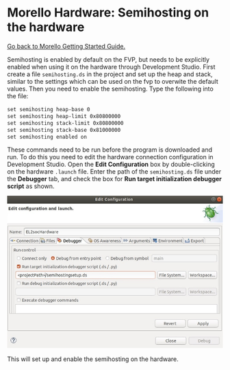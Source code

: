

# Morello Hardware: Semihosting on the hardware
 [Go back to Morello Getting Started Guide.](./../../../morello-getting-started.md)


Semihosting is enabled by default on the FVP, but needs to be explicitly enabled when using it on the hardware through Development Studio. First create a file `semihosting.ds` in the project and set up the heap and stack, similar to the settings which can be used on the fvp to overwite the default values. Then you need to enable the semihosting. Type the following into the file:

```
set semihosting heap-base 0
set semihosting heap-limit 0x80800000
set semihosting stack-limit 0x80800000
set semihosting stack-base 0x81000000
set semihosting enabled on
```

These commands need to be run before the program is downloaded and run. To do this you need to edit the hardware connection configuration in Development Studio. Open the **Edit Configuration** box by double-clicking on the hardware `.launch` file. Enter the path of the `semihosting.ds` file under the **Debugger** tab, and check the box for **Run target initialization debugger script** as shown. 

![debugger script](./ds_script_debug.jpg)

This will set up and enable the semihosting on the hardware.